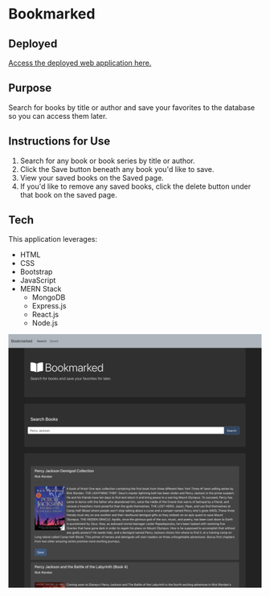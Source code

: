 # Bookmarked

## Deployed

[Access the deployed web application here.](#)

## Purpose

Search for books by title or author and save your favorites to the database so you can access them later.

## Instructions for Use

1. Search for any book or book series by title or author.
2. Click the Save button beneath any book you'd like to save.
3. View your saved books on the Saved page.
4. If you'd like to remove any saved books, click the delete button under that book on the saved page.

## Tech

This application leverages:

* HTML
* CSS
* Bootstrap
* JavaScript
* MERN Stack
    * MongoDB
    * Express.js
    * React.js
    * Node.js

![Screenshot](screenshot.png)